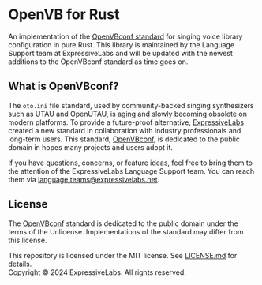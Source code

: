 # OpenVB for Rust
An implementation of the [OpenVBconf standard](https://github.com/ExpressiveLabs/OpenVBconf) for singing voice library configuration in pure Rust. This library is maintained by the Language Support team at ExpressiveLabs and will be updated with the newest additions to the OpenVBconf standard as time goes on.

## What is OpenVBconf?
The `oto.ini` file standard, used by community-backed singing synthesizers such as UTAU and OpenUTAU, is aging and slowly becoming obsolete on modern platforms. To provide a future-proof alternative, [ExpressiveLabs](https://expressivelabs.net/) created a new standard in collaboration with industry professionals and long-term users. This standard, [OpenVBconf](https://github.com/ExpressiveLabs/OpenVBconf), is dedicated to the public domain in hopes many projects and users adopt it.

If you have questions, concerns, or feature ideas, feel free to bring them to the attention of the ExpressiveLabs Language Support team. You can reach them via [language.teams@expressivelabs.net](mailto:language.teams@expressivelabs.net).

## License
The [OpenVBconf](https://github.com/ExpressiveLabs/OpenVBconf) standard is dedicated to the public domain under the terms of the Unlicense. Implementations of the standard may differ from this license.

This repository is licensed under the MIT license. See [LICENSE.md](LICENSE.md) for details.<br>
Copyright &copy; 2024 ExpressiveLabs. All rights reserved.
